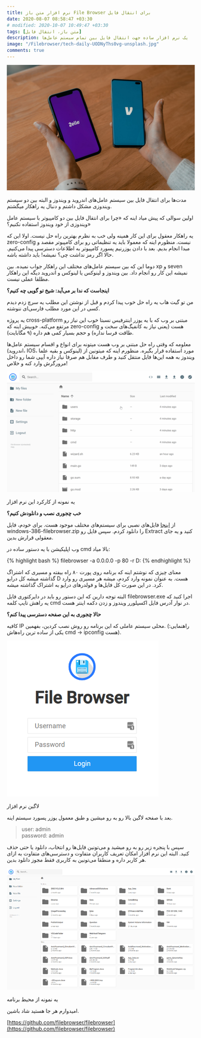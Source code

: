 ```yaml
---
title: نرم افزار متن باز File Browser برای انتقال فایل
date: 2020-08-07 08:58:47 +03:30
# modified: 2020-10-07 10:49:47 +03:30
tags: [متن باز، انتقال فایل]
description: یک نرم افزار ساده جهت انتقال فایل بین تمام سیستم عامل‌ها
image: "/Filebrowser/tech-daily-UODNyThs0vg-unsplash.jpg"
comments: true
---
```


![](tech-daily-UODNyThs0vg-unsplash.jpg)

مدت‌ها برای انتقال فایل بین سیستم‌ عامل‌های اندروید و ویندوز و البته بین دو سیستم ویندوزی مشکل داشتم و دنبال یه راهکار میگشتم.

اولین سوالی که پیش میاد اینه که «چرا برای انتقال فایل بین دو کامپیوتر با سیستم عامل ویندوزی از خود ویندوز استفاده نکنیم؟»

یه راهکار معقول برای این کار همینه ولی خب به نظرم بهترین راه حل نیست. اولا این که zero-config نیست. منظورم اینه که معمولا باید یه تنظیماتی رو برای کامپیوتر مقصد و مبدا انجام بدیم. بعد با دادن یوزرنیم پسورد کامپیوتر به اطلاعات دسترسی پیدا می‌کنیم. حالا اگر رمز نداشت چی؟ نمیشه! باید داشته باشه.

دوما این که بین سیستم عامل‌های مختلف این راهکار جواب نمیده. بین xp و seven نمیشه این کار رو انجام داد. بین ویندوز و لینوکس یا لینوکس و اندروید دیگه این راهکار مطلقا عملی نیست.

**اینجاست که ندا بر می‌‌آید: شیخ تو گویی چه کنیم؟**

من تو گیت هاب یه راه حل خوب پیدا کردم و قبل از نوشتن این مطلب یه سرچ زدم دیدم کسی در این مورد مطلب فارسی‌ای ننوشته.

یه پروژه cross-platform مبتنی بر وب که با یه یوزر اینترفیس نسبتا خوب این نیاز رو مرتفع می‌کنه. خوبیش اینه که zero-config هست (یعنی نیاز به کانفیگ‌های سخت و طاقت فرسا نداره) و حجم بسیار کمی هم داره (۹ مگابایت).

معلومه که وقتی راه حل مبتنی بر وب هست میتونه برای انواع و اقسام سیستم عامل‌ها (اندروید، IOS، لینوکس و بقیه علما) مورد استفاده قرار بگیره. منظورم اینه که میتونین از ویندوز به همه این‌ها فایل منتقل کنید و طرف مقابل هم صرفا نیاز داره آیپی شما رو داخل مرورگرش وارد کنه و خلاص!

![یه نمونه از کارکرد این نرم افزار](application.gif)

یه نمونه از کارکرد این نرم افزار

**خب چجوری نصب و دانلودش کنیم؟**

از [اینجا](https://github.com/filebrowser/filebrowser/releases/) فایل‌های نصبی برای سیستم‌های مختلف موجود هست. برای خودم، فایل windows-386-filebrowser.zip را دانلود کردم. سپس فایل رو Extract کنید و یه جای معقولی قرارش بدین.

وب اپلیکیشن با یه دستور ساده در cmd بالا میاد:
<div class="code-block">
{% highlight bash %}
filebrowser -a 0.0.0.0 -p 80 -r D:
{% endhighlight %}
</div>


معنای چیزی که نوشتم اینه که برنامه روی پورت ۸۰ راه بیفته و مسیری که اشتراگ گذاشته میشه کل درایو D هست. به عنوان نمونه وارد کردم، میشه هر مسیری رو وارد کرد. در این صورت کل فایل‌ها و فولدرهای درایو به اشتراک گذاشته میشه.

البته توجه دارین که این دستور رو باید در دایرکتوری فایل filebrowser.exe اجرا کنید که یه راهش تایپ کلمه cmd در نوار آدرس فایل اکسپلورر ویندوز و زدن دکمه اینتر هست.

**حالا چجوری به این صفحه دسترسی پیدا کنم؟**

کافیه IP محلی سیستم عاملی که این برنامه رو روش نصب کردین، بفهمین. (راهنمایی: یکی از ساده ترین راه‌هاش cmd -> ipconfig هست).

![لاگین نرم افزار](login.png)

لاگین نرم افزار

بعد با صفحه لاگین بالا رو به رو میشین و طبق معمول یوزر پسورد سیستم اینه.

> user: admin  
> password: admin

سپس با پنجره زیر رو به رو میشید و می‌تونین فایل‌ها رو انتخاب، دانلود یا حتی حذف کنید. البته این نرم افزار امکان تعریف کاربران متفاوت و دسترسی‌های متفاوت به ازای هر کاربر داره و منطقا می‌تونین به کاربری فقط مجوز دانلود بدین.

![یه نمونه از محیط برنامه](environment.png)

یه نمونه از محیط برنامه

امیدوارم هر جا هستید شاد باشین.

[https://github.com/filebrowser/filebrowser](https://github.com/filebrowser/filebrowser)

  